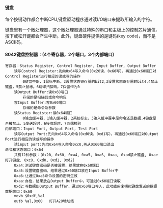#### 键盘

每个按键动作都会中断CPU,键盘驱动程序通过读I/O端口来提取所输入的字符。

键盘里有一个微处理器，这个微处理器通过特殊的串口和主板上的控制芯片通信。按下或松开键都会产生中断。此外，键盘硬件提供的是键码(key code)，而不是ASCII码。

#### 8042键盘控制器：(4个寄存器，2个端口，3个内部端口）

```
寄存器：Status Register, Control Register, Input Buffer, Output Buffer
	读写Control Register:先向0x64写入命令(0x20读，0x60写），再通过0x60端口对Control Register进行相应的读或写的操作
		0键盘中断，1鼠标中断，2设置状态寄存器的bit2,3设置状态寄存器的bit4,4禁止键盘，5禁止鼠标，6翻译扫描码，7保留恒为0
	读Output Buffer:读0x60端口
		存储的是扫描码或命令响应
	写Input Buffer:写0x60端口
		存储的是命令及参数
	读Status Register:读0x64端口
		0输出缓冲器，1输入缓冲器，2系统标志，3输入缓冲器中是命令还是数据,4键盘是否被禁止，5发送超时，6接收超时，7奇偶校验
内部端口：Input Port, Output Port, Test Port
	读写Output Port:先向0x64写入命令(0xd0读，0xd1写），再通过0x60端口对Output Port进行相应的读或写的操作
	读input port:先向0x64写入命令0xc0,再从0x60端口读出
命令和状态端口：0x64
	共有12种参数：（0x20, 0x60, 0xa4, 0xa5, 0xa6, 0xaa, 0xad禁止键盘, 0xae打开键盘, 0xc0, 0xd0, 0xd1, 0xd2)
	0xa4:测试键盘密码是否被设置，结果放在0x60端口
	0xa5:设置键盘密码，结果通过0x60端口放在Input Buffer中
	0xa6:让通过0xa5命令设置的密码生效
	0xaa:自检，结果放在Output Buffer中，可通过0x60端口读取
	0xd2:写数据到Output Buffer，通过0x60端口写入，此功能用来模拟键盘发送的数据
数据端口：0x60
	movb $0xdf,%al
	outb %al,0x60	打开A20地址线
```

